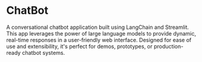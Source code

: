 # ChatBot
A conversational chatbot application built using LangChain and Streamlit. This app leverages the power of large language models to provide dynamic, real-time responses in a user-friendly web interface. Designed for ease of use and extensibility, it's perfect for demos, prototypes, or production-ready chatbot systems.

